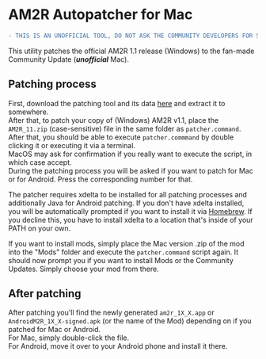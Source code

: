 # AM2R Autopatcher for Mac

```diff
- THIS IS AN UNOFFICIAL TOOL, DO NOT ASK THE COMMUNITY DEVELOPERS FOR SUPPORT!!! -
```

This utility patches the official AM2R 1.1 release (Windows) to the fan-made Community Update (***unofficial*** Mac).

## Patching process
First, download the patching tool and its data [here](https://github.com/Miepee/AM2R-Autopatcher-Mac/archive/refs/heads/main.zip) and extract it to somewhere.  
After that, to patch your copy of (Windows) AM2R v1.1, place the `AM2R_11.zip` (case-sensitive) file in the same folder as `patcher.command`. After that, you should be able to execute `patcher.commmand` by double clicking it or executing it via a terminal.  
MacOS may ask for confirmation if you really want to execute the script, in which case accept.  
During the patching process you will be asked if you want to patch for Mac or for Android. Press the corresponding number for that.  

The patcher requires xdelta to be installed for all patching processes and additionally Java for Android patching. If you don't have xdelta installed, you will be automatically prompted if you want to install it via [Homebrew](https://brew.sh/). If you decline this, you have to install xdelta to a location that's inside of your PATH on your own.

If you want to install mods, simply place the Mac version .zip of the mod into the "Mods" folder and execute the `patcher.command` script again. It should now prompt you if you want to install Mods or the Community Updates. Simply choose your mod from there.

## After patching
After patching you'll find the newly generated `am2r_1X_X.app` or `AndroidM2R_1X_X-signed.apk` (or the name of the Mod) depending on if you patched for Mac or Android.  
For Mac, simply double-click the file.  
For Android, move it over to your Android phone and install it there.
